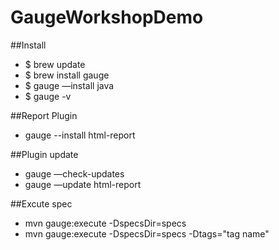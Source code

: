 # GaugeWorkshopDemo

##Install
- $ brew update
- $ brew install gauge
- $ gauge —install java
- $ gauge -v

##Report Plugin
- gauge --install html-report

##Plugin update
- gauge —check-updates
- gauge —update html-report

##Excute spec
- mvn gauge:execute -DspecsDir=specs
- mvn gauge:execute -DspecsDir=specs -Dtags="tag name"


